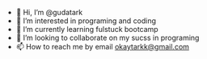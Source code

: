 - 👋 Hi, I’m @gudatark
- 👀 I’m interested in programing and coding 
- 🌱 I’m currently learning fulstuck bootcamp
- 💞️ I’m looking to collaborate on my sucss in programing 
- 📫 How to reach me by email okaytarkk@gmail.com

<!---
gudatark/gudatark is a ✨ special ✨ repository because its `README.md` (this file) appears on your GitHub profile.
You can click the Preview link to take a look at your changes.
--->
